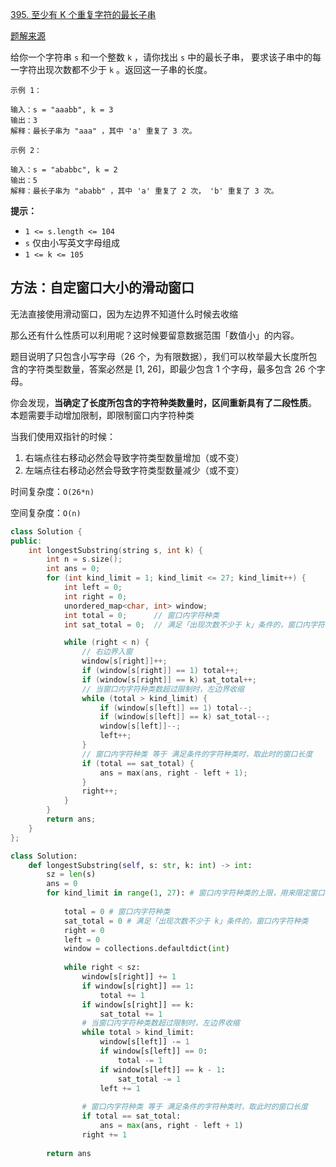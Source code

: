 [395. 至少有 K 个重复字符的最长子串](https://leetcode-cn.com/problems/longest-substring-with-at-least-k-repeating-characters/)

[题解来源](https://leetcode-cn.com/problems/longest-substring-with-at-least-k-repeating-characters/solution/xiang-jie-mei-ju-shuang-zhi-zhen-jie-fa-50ri1/)

给你一个字符串 `s` 和一个整数 `k` ，请你找出 `s` 中的最长子串， 要求该子串中的每一字符出现次数都不少于 `k` 。返回这一子串的长度。

```
示例 1：

输入：s = "aaabb", k = 3
输出：3
解释：最长子串为 "aaa" ，其中 'a' 重复了 3 次。

示例 2：

输入：s = "ababbc", k = 2
输出：5
解释：最长子串为 "ababb" ，其中 'a' 重复了 2 次， 'b' 重复了 3 次。
```

**提示：**

- `1 <= s.length <= 104`
- `s` 仅由小写英文字母组成
- `1 <= k <= 105`

## 方法：自定窗口大小的滑动窗口

无法直接使用滑动窗口，因为左边界不知道什么时候去收缩

那么还有什么性质可以利用呢？这时候要留意数据范围「数值小」的内容。

题目说明了只包含小写字母（26 个，为有限数据），我们可以枚举最大长度所包含的字符类型数量，答案必然是 [1, 26]，即最少包含 1 个字母，最多包含 26 个字母。

你会发现，**当确定了长度所包含的字符种类数量时，区间重新具有了二段性质**。 本题需要手动增加限制，即限制窗口内字符种类

当我们使用双指针的时候：

1. 右端点往右移动必然会导致字符类型数量增加（或不变）
2. 左端点往右移动必然会导致字符类型数量减少（或不变）

时间复杂度：`O(26*n)`

空间复杂度：`O(n)`

```c++
class Solution {
public:
    int longestSubstring(string s, int k) {
        int n = s.size();
        int ans = 0;
        for (int kind_limit = 1; kind_limit <= 27; kind_limit++) {
            int left = 0;
            int right = 0;
            unordered_map<char, int> window;
            int total = 0;      // 窗口内字符种类
            int sat_total = 0;  // 满足「出现次数不少于 k」条件的，窗口内字符种类

            while (right < n) {
                // 右边界入窗
                window[s[right]]++;
                if (window[s[right]] == 1) total++;
                if (window[s[right]] == k) sat_total++;
                // 当窗口内字符种类数超过限制时，左边界收缩
                while (total > kind_limit) {
                    if (window[s[left]] == 1) total--;
                    if (window[s[left]] == k) sat_total--;
                    window[s[left]]--;
                    left++;
                }
                // 窗口内字符种类 等于 满足条件的字符种类时，取此时的窗口长度
                if (total == sat_total) {
                    ans = max(ans, right - left + 1);
                }
                right++;
            }
        }
        return ans;
    }
};
```



```python
class Solution:
    def longestSubstring(self, s: str, k: int) -> int:
        sz = len(s)
        ans = 0
        for kind_limit in range(1, 27): # 窗口内字符种类的上限，用来限定窗口的长度
            
            total = 0 # 窗口内字符种类
            sat_total = 0 # 满足「出现次数不少于 k」条件的，窗口内字符种类
            right = 0
            left = 0
            window = collections.defaultdict(int)
            
            while right < sz:
                window[s[right]] += 1
                if window[s[right]] == 1:  
                    total += 1
                if window[s[right]] == k:
                    sat_total += 1
                # 当窗口内字符种类数超过限制时，左边界收缩
                while total > kind_limit:
                    window[s[left]] -= 1
                    if window[s[left]] == 0:
                        total -= 1
                    if window[s[left]] == k - 1:
                        sat_total -= 1
                    left += 1
                
                # 窗口内字符种类 等于 满足条件的字符种类时，取此时的窗口长度
                if total == sat_total:
                    ans = max(ans, right - left + 1)
                right += 1
        
        return ans
```